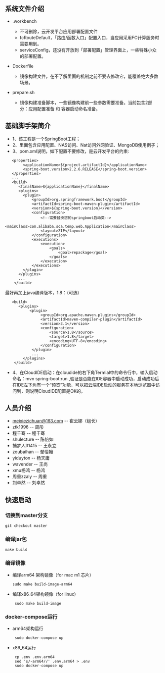 ## 系统文件介绍
- .workbench
  - 不可删除，云开发平台应用部署配置文件
  - fcRouteDefault，「路由/函数入口」配置入口，当应用采用FC计算服务时需要用到。
  - serviceConfig，还没有开放到「部署配置」管理界面上，一些特殊小众的部署配置。

- Dockerfile
  - 镜像构建文件，在不了解里面的机制之前不要去修改它，能覆盖绝大多数场景。

- prepare.sh
  - 镜像构建准备脚本，一些镜像构建前一些参数需要准备。当前包含2部分：应用配置准备 和 容器启动命名准备。

## 基础脚手架简介
-  1、该工程是一个SpringBoot工程；
-  2、里面包含应用配置、NAS访问、Nat访问外网验证、MongoDB使用例子；
-  3、pom.xml说明，如下配置不要修改，是云开发平台的约束:
```
   <properties>
        <applicationName>${project.artifactId}</applicationName>
        <spring-boot.version>2.2.6.RELEASE</spring-boot.version>
   </properties>
   ...
   <build>
      <finalName>${applicationName}</finalName>
      <plugins>
        <plugin>
            <groupId>org.springframework.boot</groupId>
            <artifactId>spring-boot-maven-plugin</artifactId>
            <version>${spring-boot.version}</version>
            <configuration>
                <!--需要替换您的springboot启动类-->
                <mainClass>com.alibaba.sca.temp.web.Application</mainClass>
                <layout>ZIP</layout>
            </configuration>
            <executions>
                <execution>
                    <goals>
                        <goal>repackage</goal>
                    </goals>
                </execution>
            </executions>
        </plugin>
      </plugins>
      ...
    </build>
```
   最好再加上java编译版本，1.8：（可选）
```
   <build>
      <plugins>
           <plugin>
                <groupId>org.apache.maven.plugins</groupId>
                <artifactId>maven-compiler-plugin</artifactId>
                <version>3.1</version>
                <configuration>
                    <source>1.8</source>
                    <target>1.8</target>
                    <encoding>UTF-8</encoding>
                </configuration>
            </plugin>
            ...
        </plugins>
    </build>
```

- 4、在CloudIDE启动：在cloudide的右下角Termial中的命令行中，输入启动命名：mvn spring-boot:run ,验证是否能在IDE容器中启动成功，启动成功后在IDE左下角有一个“预览”功能，可以把云端IDE启动的服务在本地浏览器中访问到，则说明CloudIDE配置是OK的。

## 人员介绍
- meixiezichuan@163.com -- 崔云娜（组长）
- ztk1996 -- 周彤
- 程千骞 -- 程千骞
- shulecture -- 陈怡如
- 捕梦人31415 -- 王永立
- zoubaihan -- 邹佰翰
- yiduyton -- 杨天庸
- wavender -- 王尚
- xmu杨鸿 -- 杨鸿
- 周重zzaly -- 周重
-  刘卓然 -- 刘卓然

## 快速启动

### 切换到master分支
 ``` shell
 git checkout master
 ```
### 编译jar包
 ```shell
 make build
 ```
### 编译镜像
- 编译arm64 架构镜像（for mac m1 芯片）

   ```shell
   sudo make build-image-arm64
    ```
- 编译x86_64架构镜像（for linux）

  ```shell
   sudo make build-image
  ```
  
### docker-compose运行  
- arm64架构运行

  ```shell
   sudo docker-compose up
  ```
- x86_64运行

  ```shell
   cp .env .env.arm64 
   sed 's/-arm64//' .env.arm64 > .env 
   sudo docker-compose up
  ```

   
